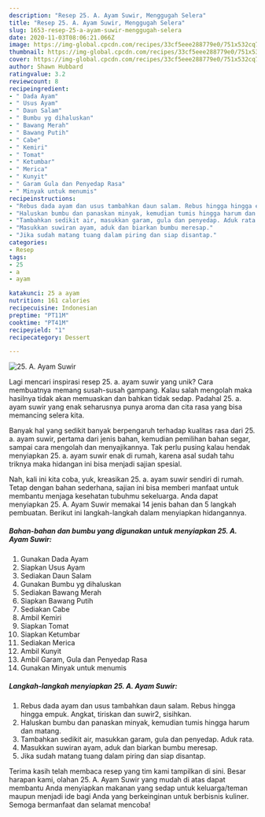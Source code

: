 ```yaml
---
description: "Resep 25. A. Ayam Suwir, Menggugah Selera"
title: "Resep 25. A. Ayam Suwir, Menggugah Selera"
slug: 1653-resep-25-a-ayam-suwir-menggugah-selera
date: 2020-11-03T08:06:21.066Z
image: https://img-global.cpcdn.com/recipes/33cf5eee288779e0/751x532cq70/25-a-ayam-suwir-foto-resep-utama.jpg
thumbnail: https://img-global.cpcdn.com/recipes/33cf5eee288779e0/751x532cq70/25-a-ayam-suwir-foto-resep-utama.jpg
cover: https://img-global.cpcdn.com/recipes/33cf5eee288779e0/751x532cq70/25-a-ayam-suwir-foto-resep-utama.jpg
author: Shawn Hubbard
ratingvalue: 3.2
reviewcount: 8
recipeingredient:
- " Dada Ayam"
- " Usus Ayam"
- " Daun Salam"
- " Bumbu yg dihaluskan"
- " Bawang Merah"
- " Bawang Putih"
- " Cabe"
- " Kemiri"
- " Tomat"
- " Ketumbar"
- " Merica"
- " Kunyit"
- " Garam Gula dan Penyedap Rasa"
- " Minyak untuk menumis"
recipeinstructions:
- "Rebus dada ayam dan usus tambahkan daun salam. Rebus hingga hingga empuk. Angkat, tiriskan dan suwir2, sisihkan."
- "Haluskan bumbu dan panaskan minyak, kemudian tumis hingga harum dan matang."
- "Tambahkan sedikit air, masukkan garam, gula dan penyedap. Aduk rata."
- "Masukkan suwiran ayam, aduk dan biarkan bumbu meresap."
- "Jika sudah matang tuang dalam piring dan siap disantap."
categories:
- Resep
tags:
- 25
- a
- ayam

katakunci: 25 a ayam 
nutrition: 161 calories
recipecuisine: Indonesian
preptime: "PT11M"
cooktime: "PT41M"
recipeyield: "1"
recipecategory: Dessert

---
```



![25. A. Ayam Suwir](https://img-global.cpcdn.com/recipes/33cf5eee288779e0/751x532cq70/25-a-ayam-suwir-foto-resep-utama.jpg)

Lagi mencari inspirasi resep 25. a. ayam suwir yang unik? Cara membuatnya memang susah-susah gampang. Kalau salah mengolah maka hasilnya tidak akan memuaskan dan bahkan tidak sedap. Padahal 25. a. ayam suwir yang enak seharusnya punya aroma dan cita rasa yang bisa memancing selera kita.

Banyak hal yang sedikit banyak berpengaruh terhadap kualitas rasa dari 25. a. ayam suwir, pertama dari jenis bahan, kemudian pemilihan bahan segar, sampai cara mengolah dan menyajikannya. Tak perlu pusing kalau hendak menyiapkan 25. a. ayam suwir enak di rumah, karena asal sudah tahu triknya maka hidangan ini bisa menjadi sajian spesial.




Nah, kali ini kita coba, yuk, kreasikan 25. a. ayam suwir sendiri di rumah. Tetap dengan bahan sederhana, sajian ini bisa memberi manfaat untuk membantu menjaga kesehatan tubuhmu sekeluarga. Anda dapat menyiapkan 25. A. Ayam Suwir memakai 14 jenis bahan dan 5 langkah pembuatan. Berikut ini langkah-langkah dalam menyiapkan hidangannya.

<!--inarticleads1-->

##### Bahan-bahan dan bumbu yang digunakan untuk menyiapkan 25. A. Ayam Suwir:

1. Gunakan  Dada Ayam
1. Siapkan  Usus Ayam
1. Sediakan  Daun Salam
1. Gunakan  Bumbu yg dihaluskan
1. Sediakan  Bawang Merah
1. Siapkan  Bawang Putih
1. Sediakan  Cabe
1. Ambil  Kemiri
1. Siapkan  Tomat
1. Siapkan  Ketumbar
1. Sediakan  Merica
1. Ambil  Kunyit
1. Ambil  Garam, Gula dan Penyedap Rasa
1. Gunakan  Minyak untuk menumis




<!--inarticleads2-->

##### Langkah-langkah menyiapkan 25. A. Ayam Suwir:

1. Rebus dada ayam dan usus tambahkan daun salam. Rebus hingga hingga empuk. Angkat, tiriskan dan suwir2, sisihkan.
1. Haluskan bumbu dan panaskan minyak, kemudian tumis hingga harum dan matang.
1. Tambahkan sedikit air, masukkan garam, gula dan penyedap. Aduk rata.
1. Masukkan suwiran ayam, aduk dan biarkan bumbu meresap.
1. Jika sudah matang tuang dalam piring dan siap disantap.




Terima kasih telah membaca resep yang tim kami tampilkan di sini. Besar harapan kami, olahan 25. A. Ayam Suwir yang mudah di atas dapat membantu Anda menyiapkan makanan yang sedap untuk keluarga/teman maupun menjadi ide bagi Anda yang berkeinginan untuk berbisnis kuliner. Semoga bermanfaat dan selamat mencoba!
